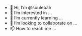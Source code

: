 - 👋 Hi, I’m @soulebah
- 👀 I’m interested in ...
- 🌱 I’m currently learning ...
- 💞️ I’m looking to collaborate on ...
- 📫 How to reach me ...

<!---
soulebah/soulebah is a ✨ special ✨ repository because its `README.md` (this file) appears on your GitHub profile.
You can click the Preview link to take a look at your changes.
--->
